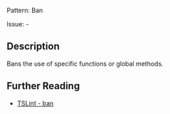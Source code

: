 Pattern: Ban

Issue: -

## Description

Bans the use of specific functions or global methods.

## Further Reading

* [TSLint - ban](https://palantir.github.io/tslint/rules/ban)